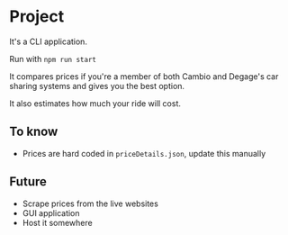 # Project

It's a CLI application. 

Run with
```npm run start```

It compares prices if you're a member of both Cambio and Degage's car sharing systems and gives you the best option.

It also estimates how much your ride will cost.


## To know

- Prices are hard coded in `priceDetails.json`, update this manually


## Future 

- Scrape prices from the live websites
- GUI application
- Host it somewhere

